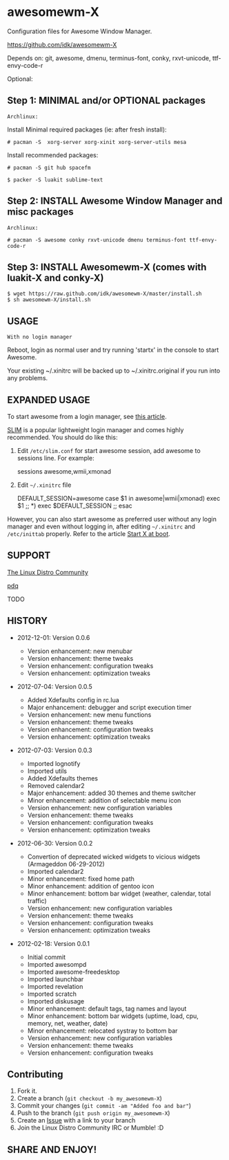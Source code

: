 awesomewm-X
===========

Configuration files for Awesome Window Manager.

https://github.com/idk/awesomewm-X

Depends on:  git, awesome, dmenu, terminus-font, conky, rxvt-unicode, ttf-envy-code-r

Optional:


Step 1: MINIMAL and/or OPTIONAL packages
-----------------------------------------------

`Archlinux:`

Install Minimal required packages (ie: after fresh install):

    # pacman -S  xorg-server xorg-xinit xorg-server-utils mesa


Install recommended packages:

    # pacman -S git hub spacefm

    $ packer -S luakit sublime-text


Step 2: INSTALL Awesome Window Manager and misc packages
------------------------------

`Archlinux:`

    # pacman -S awesome conky rxvt-unicode dmenu terminus-font ttf-envy-code-r


Step 3: INSTALL Awesomewm-X (comes with luakit-X and conky-X)
-------------------

    $ wget https://raw.github.com/idk/awesomewm-X/master/install.sh
    $ sh awesomewm-X/install.sh

USAGE
-----

`With no login manager`

Reboot, login as normal user and try running 'startx' in the console to start Awesome. 

Your existing ~/.xinitrc will be backed up to ~/.xinitrc.original
 if you run into any problems.

EXPANDED USAGE
--------------

To start awesome from a login manager, see [this article][3].

[SLIM][4] is a popular lightweight login manager and comes highly recommended. You should do like this:

1) Edit `/etc/slim.conf` for start awesome session, add awesome to sessions line.
For example:

    sessions             awesome,wmii,xmonad

2) Edit `~/.xinitrc` file

    DEFAULT_SESSION=awesome
    case $1 in
      awesome|wmii|xmonad) exec $1 ;;
      *) exec $DEFAULT_SESSION ;;
    esac

However, you can also start awesome as preferred user without any login manager and even without logging in, after editing `~/.xinitrc` and `/etc/inittab` properly. Refer to the article [Start X at boot][5]. 


SUPPORT
-------

[The Linux Distro Community][6]

[pdq][7]


TODO


HISTORY
-------

* 2012-12-01: Version 0.0.6
  - Version enhancement: new menubar
  - Version enhancement: theme tweaks
  - Version enhancement: configuration tweaks
  - Version enhancement: optimization tweaks

* 2012-07-04: Version 0.0.5

  - Added Xdefaults config in rc.lua
  - Major enhancement: debugger and script execution timer
  - Version enhancement: new menu functions
  - Version enhancement: theme tweaks
  - Version enhancement: configuration tweaks
  - Version enhancement: optimization tweaks

* 2012-07-03: Version 0.0.3

   - Imported lognotify
   - Imported utils
   - Added Xdefaults themes
   - Removed calendar2
   - Major enhancement: added 30 themes and theme switcher
   - Minor enhancement: addition of selectable menu icon
   - Version enhancement: new configuration variables
   - Version enhancement: theme tweaks
   - Version enhancement: configuration tweaks
   - Version enhancement: optimization tweaks

* 2012-06-30: Version 0.0.2

   - Convertion of deprecated wicked widgets to vicious widgets (Armageddon 06-29-2012)
   - Imported calendar2
   - Minor enhancement: fixed home path
   - Minor enhancement: addition of gentoo icon
   - Minor enhancement: bottom bar widget (weather, calendar, total traffic)
   - Version enhancement: new configuration variables
   - Version enhancement: theme tweaks
   - Version enhancement: configuration tweaks
   - Version enhancement: optimization tweaks

* 2012-02-18: Version 0.0.1
      
   - Initial commit
   - Imported awesompd
   - Imported awesome-freedesktop
   - Imported launchbar
   - Imported revelation
   - Imported scratch
   - Imported diskusage
   - Minor enhancement: default tags, tag names and layout
   - Minor enhancement: bottom bar widgets (uptime, load, cpu, memory, net, weather, date)
   - Minor enhancement: relocated systray to bottom bar
   - Version enhancement: new configuration variables
   - Version enhancement: theme tweaks
   - Version enhancement: configuration tweaks


Contributing
------------

1. Fork it.
2. Create a branch (`git checkout -b my_awesomewm-X`)
3. Commit your changes (`git commit -am "Added foo and bar"`)
4. Push to the branch (`git push origin my_awesomewm-X`)
5. Create an [Issue][7] with a link to your branch
6. Join the Linux Distro Community IRC or Mumble! :D

SHARE AND ENJOY!
----------------

[3]: https://wiki.archlinux.org/index.php/Display_Manager
[4]: https://wiki.archlinux.org/index.php/SLIM
[5]: https://wiki.archlinux.org/index.php/Start_X_at_boot
[6]: http://www.linuxdistrocommunity.com
[7]: https://github.com/idk/awesomewm-X/issues
[9]: http://w3.impa.br/~diego/software/luasocket
